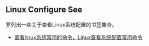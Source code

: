 ## Linux Configure See<br>
罗列出一些关于查看Linux系统配置的书签集合。<br>

* [查看linux系统常用的命令，Linux查看系统配置常用命令](http://www.cnblogs.com/xuchunlin/p/5671572.html)